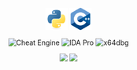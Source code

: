 <div align="center">
  
<!-- LINGUAGENS -->
<p align="center">
  <img src="https://raw.githubusercontent.com/devicons/devicon/master/icons/python/python-original.svg" alt="Python" width="45" height="45"/>
  <img src="https://raw.githubusercontent.com/devicons/devicon/master/icons/cplusplus/cplusplus-original.svg" alt="C++" width="45" height="45"/>
  <!-- <img src="https://upload.wikimedia.org/wikipedia/commons/2/22/Assembly_language_logo.svg" alt="Assembly" width="45" height="45"/> -->
  <!-- <img src="https://upload.wikimedia.org/wikipedia/commons/5/5d/Intel_logo_(2020%2C_dark_blue).svg" alt="ASM" width="45" height="45"/> -->
</p>

<!-- FERRAMENTAS -->
<p align="center">
  <img src="https://upload.wikimedia.org/wikipedia/commons/7/7d/Cheat_Engine_logo.png" alt="Cheat Engine" width="45" height="45"/>
  <img src="https://upload.wikimedia.org/wikipedia/commons/1/1b/IDA_Pro_logo.png" alt="IDA Pro" width="45" height="45"/>
  <img src="https://raw.githubusercontent.com/wiki/x64dbg/x64dbg/images/x64dbg_icon.png" alt="x64dbg" width="45" height="45"/>
</p>

<!-- GITHUB STATS -->
  <img height="180em" src="https://github-readme-stats.vercel.app/api?username=NerostavKuznetsov&cache_seconds=0&show_icons=true&theme=merko&include_all_commits=true&count_private=true"/>
  <img height="180em" src="https://github-readme-stats.vercel.app/api/top-langs/?username=NerostavKuznetsov&cache_seconds=0&layout=compact&show_icons=true&theme=merko"/>

</div>

















